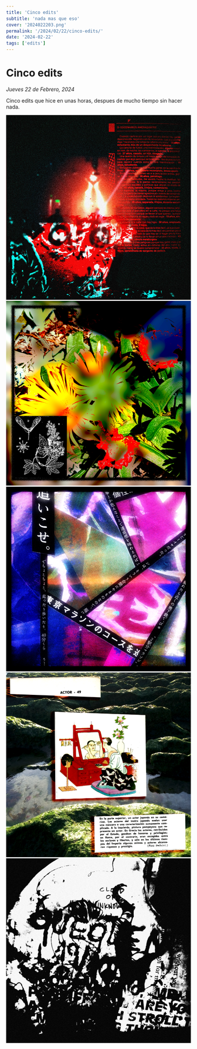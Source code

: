 ```yaml
---
title: 'Cinco edits'
subtitle: 'nada mas que eso'
cover: '2024022203.png'
permalink: '/2024/02/22/cinco-edits/'
date: '2024-02-22'
tags: ['edits']
---
```


# Cinco edits

*Jueves 22 de Febrero, 2024*

Cinco edits que hice en unas horas, despues de mucho tiempo sin hacer nada.

<div class="full-view-width">
    <div class="gallery">
        <img class="img-viewable" src="2024022203.png" alt="">
        <img class="img-viewable" src="2024022205.png" alt="">
        <img class="img-viewable" src="2024022209.png" alt="">
        <img class="img-viewable" src="2024022210.png" alt="">
        <img class="img-viewable" src="2024022211.png" alt="">
    </div>
</div>
